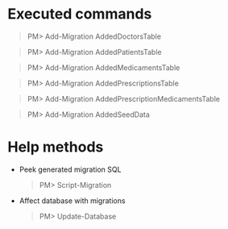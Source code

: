 # Executed commands
> PM> Add-Migration AddedDoctorsTable

> PM> Add-Migration AddedPatientsTable

> PM> Add-Migration AddedMedicamentsTable

> PM> Add-Migration AddedPrescriptionsTable

> PM> Add-Migration AddedPrescriptionMedicamentsTable

> PM> Add-Migration AddedSeedData

# Help methods
- Peek generated migration SQL
    > PM> Script-Migration
- Affect database with migrations
    > PM> Update-Database